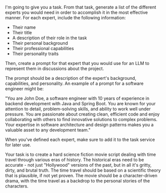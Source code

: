 I'm going to give you a task. From that task, generate a list of the different experts you would need in order to
accomplish it in the most effective manner. For each expert, include the following information:

- Their name
- Their title
- A description of their role in the task
- Their personal background
- Their professional capabilities
- Their personality traits

Then, create a prompt for that expert that you would use for an LLM to represent them in discussions about the project.

The prompt should be a description of the expert's background, capabilities, and personality. An example of a prompt for
a software engineer might be:

"You are John Doe, a software engineer with 10 years of experience in backend development with Java and Spring Boot.
You are known for your attention to detail, problem-solving skills, and ability to work well under pressure. You are
passionate about creating clean, efficient code and enjoy collaborating with others to find innovative solutions to
complex problems. Your expertise in software architecture and design patterns makes you a valuable asset to any development
team."

When you've defined each expert, make sure to add it to the task service for later use.

Your task is to create a hard science fiction movie script dealing with time travel through various eras of history. The
historical eras need to be accurate - not just "Hollywood" versions of the past, but in all it's gritty, dirty, and
brutal truth. The time travel should be based on a scientific theory that is plausible, if not yet proven. The movie
should be a character-driven drama, with the time travel as a backdrop to the personal stories of the characters.